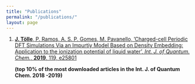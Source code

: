 ```yaml
---
title: "Publications"
permalink: "/publications/"
layout: page
---
```


1.  [**J. Tölle**, P. Ramos, A. S. P. Gomes, M. Pavanello, ’Charged-cell Periodic DFT Simulations Via
an Impurtiy Model Based on Density Embedding: Application to the ionization potential of liquid
water’, *Int. J. of Quantum. Chem.*, **2019**, 119, e25801
](https://onlinelibrary.wiley.com/doi/full/10.1002/qua.25801?casa_token=WkIXLjyqLl0AAAAA%3AaMUoklMOqN2hDZJhBgj9iD5_owUeQBZxv4tggzuHz6WsoRKy1HBKcQa4d-7C1dg1jicwvyiTod8nDg)

    **(top 10% of the most downloaded articles in the Int. J. of Quantum Chem. 2018 -2019)**
